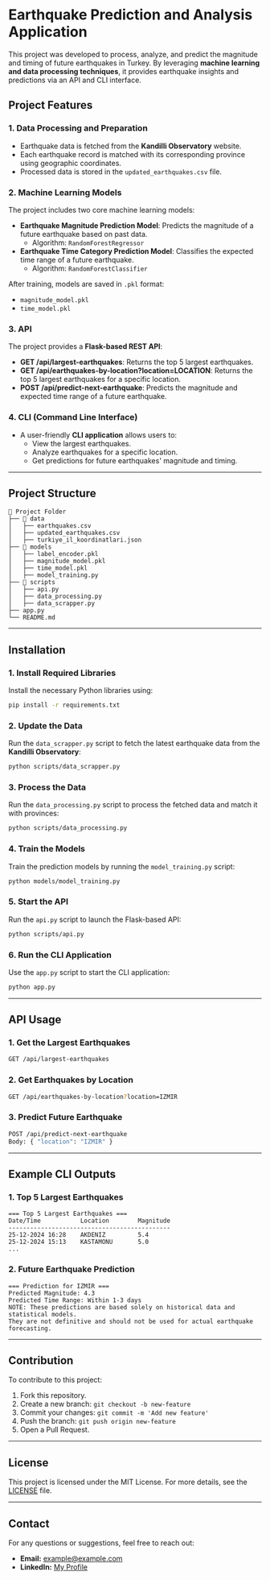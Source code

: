 # Earthquake Prediction and Analysis Application

This project was developed to process, analyze, and predict the magnitude and timing of future earthquakes in Turkey. By leveraging **machine learning and data processing techniques**, it provides earthquake insights and predictions via an API and CLI interface.

## Project Features

### 1. **Data Processing and Preparation**
- Earthquake data is fetched from the **Kandilli Observatory** website.
- Each earthquake record is matched with its corresponding province using geographic coordinates.
- Processed data is stored in the `updated_earthquakes.csv` file.

### 2. **Machine Learning Models**
The project includes two core machine learning models:
- **Earthquake Magnitude Prediction Model**: Predicts the magnitude of a future earthquake based on past data.
  - Algorithm: `RandomForestRegressor`
- **Earthquake Time Category Prediction Model**: Classifies the expected time range of a future earthquake.
  - Algorithm: `RandomForestClassifier`

After training, models are saved in `.pkl` format:
- `magnitude_model.pkl`
- `time_model.pkl`

### 3. **API**
The project provides a **Flask-based REST API**:
- **GET /api/largest-earthquakes**: Returns the top 5 largest earthquakes.
- **GET /api/earthquakes-by-location?location=LOCATION**: Returns the top 5 largest earthquakes for a specific location.
- **POST /api/predict-next-earthquake**: Predicts the magnitude and expected time range of a future earthquake.

### 4. **CLI (Command Line Interface)**
- A user-friendly **CLI application** allows users to:
  - View the largest earthquakes.
  - Analyze earthquakes for a specific location.
  - Get predictions for future earthquakes' magnitude and timing.

---

## Project Structure

```
📂 Project Folder
├── 📂 data
│   ├── earthquakes.csv
│   ├── updated_earthquakes.csv
│   ├── turkiye_il_koordinatlari.json
├── 📂 models
│   ├── label_encoder.pkl
│   ├── magnitude_model.pkl
│   ├── time_model.pkl
│   ├── model_training.py
├── 📂 scripts
│   ├── api.py
│   ├── data_processing.py
│   ├── data_scrapper.py
├── app.py
└── README.md
```

---

## Installation

### 1. Install Required Libraries
Install the necessary Python libraries using:
```bash
pip install -r requirements.txt
```

### 2. Update the Data
Run the `data_scrapper.py` script to fetch the latest earthquake data from the **Kandilli Observatory**:
```bash
python scripts/data_scrapper.py
```

### 3. Process the Data
Run the `data_processing.py` script to process the fetched data and match it with provinces:
```bash
python scripts/data_processing.py
```

### 4. Train the Models
Train the prediction models by running the `model_training.py` script:
```bash
python models/model_training.py
```

### 5. Start the API
Run the `api.py` script to launch the Flask-based API:
```bash
python scripts/api.py
```

### 6. Run the CLI Application
Use the `app.py` script to start the CLI application:
```bash
python app.py
```

---

## API Usage
### 1. Get the Largest Earthquakes
```bash
GET /api/largest-earthquakes
```
### 2. Get Earthquakes by Location
```bash
GET /api/earthquakes-by-location?location=IZMIR
```
### 3. Predict Future Earthquake
```bash
POST /api/predict-next-earthquake
Body: { "location": "IZMIR" }
```

---

## Example CLI Outputs
### 1. Top 5 Largest Earthquakes
```
=== Top 5 Largest Earthquakes ===
Date/Time           Location        Magnitude
---------------------------------------------
25-12-2024 16:28    AKDENIZ         5.4
25-12-2024 15:13    KASTAMONU       5.0
...
```
### 2. Future Earthquake Prediction
```
=== Prediction for IZMIR ===
Predicted Magnitude: 4.3
Predicted Time Range: Within 1-3 days
NOTE: These predictions are based solely on historical data and statistical models.
They are not definitive and should not be used for actual earthquake forecasting.
```

---

## Contribution
To contribute to this project:
1. Fork this repository.
2. Create a new branch: `git checkout -b new-feature`
3. Commit your changes: `git commit -m 'Add new feature'`
4. Push the branch: `git push origin new-feature`
5. Open a Pull Request.

---

## License
This project is licensed under the MIT License. For more details, see the [LICENSE](LICENSE) file.

---

## Contact
For any questions or suggestions, feel free to reach out:
- **Email:** example@example.com
- **LinkedIn:** [My Profile](https://linkedin.com/in/example)

